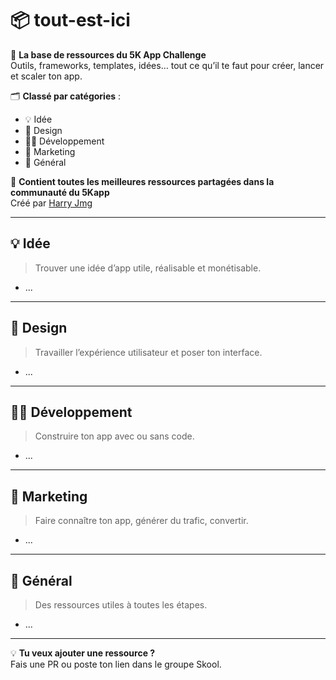 # 📦 tout-est-ici

🧠 **La base de ressources du 5K App Challenge**  
Outils, frameworks, templates, idées… tout ce qu’il te faut pour créer, lancer et scaler ton app.

🗂️ **Classé par catégories** :
- 💡 Idée
- 🎨 Design
- 👨‍💻 Développement
- 📢 Marketing
- 🧰 Général

🤝 **Contient toutes les meilleures ressources partagées dans la communauté du 5Kapp**  
Créé par [Harry Jmg](https://www.youtube.com/c/HarryJMG)

---

## 💡 Idée

> Trouver une idée d’app utile, réalisable et monétisable.

- ...

---

## 🎨 Design

> Travailler l’expérience utilisateur et poser ton interface.

- ...

---

## 👨‍💻 Développement

> Construire ton app avec ou sans code.

- ...

---

## 📢 Marketing

> Faire connaître ton app, générer du trafic, convertir.

- ...

---

## 🧰 Général

> Des ressources utiles à toutes les étapes.

- ...

---

💡 **Tu veux ajouter une ressource ?**  
Fais une PR ou poste ton lien dans le groupe Skool.  
